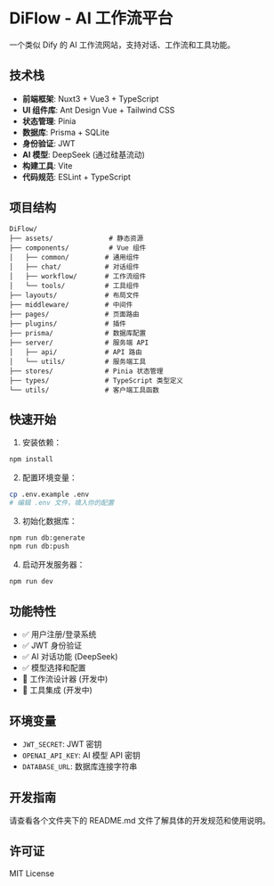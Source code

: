 # DiFlow - AI 工作流平台

一个类似 Dify 的 AI 工作流网站，支持对话、工作流和工具功能。

## 技术栈

- **前端框架**: Nuxt3 + Vue3 + TypeScript
- **UI 组件库**: Ant Design Vue + Tailwind CSS
- **状态管理**: Pinia
- **数据库**: Prisma + SQLite
- **身份验证**: JWT
- **AI 模型**: DeepSeek (通过硅基流动)
- **构建工具**: Vite
- **代码规范**: ESLint + TypeScript

## 项目结构

```
DiFlow/
├── assets/              # 静态资源
├── components/          # Vue 组件
│   ├── common/         # 通用组件
│   ├── chat/           # 对话组件
│   ├── workflow/       # 工作流组件
│   └── tools/          # 工具组件
├── layouts/            # 布局文件
├── middleware/         # 中间件
├── pages/              # 页面路由
├── plugins/            # 插件
├── prisma/             # 数据库配置
├── server/             # 服务端 API
│   ├── api/            # API 路由
│   └── utils/          # 服务端工具
├── stores/             # Pinia 状态管理
├── types/              # TypeScript 类型定义
└── utils/              # 客户端工具函数
```

## 快速开始

1. 安装依赖：
```bash
npm install
```

2. 配置环境变量：
```bash
cp .env.example .env
# 编辑 .env 文件，填入你的配置
```

3. 初始化数据库：
```bash
npm run db:generate
npm run db:push
```

4. 启动开发服务器：
```bash
npm run dev
```

## 功能特性

- ✅ 用户注册/登录系统
- ✅ JWT 身份验证
- ✅ AI 对话功能 (DeepSeek)
- ✅ 模型选择和配置
- 🚧 工作流设计器 (开发中)
- 🚧 工具集成 (开发中)

## 环境变量

- `JWT_SECRET`: JWT 密钥
- `OPENAI_API_KEY`: AI 模型 API 密钥
- `DATABASE_URL`: 数据库连接字符串

## 开发指南

请查看各个文件夹下的 README.md 文件了解具体的开发规范和使用说明。

## 许可证

MIT License
